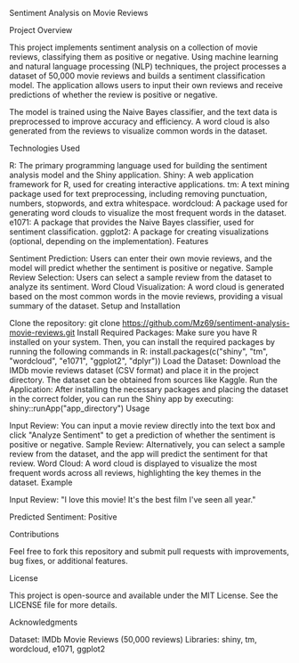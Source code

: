 Sentiment Analysis on Movie Reviews

Project Overview

This project implements sentiment analysis on a collection of movie reviews, classifying them as positive or negative. Using machine learning and natural language processing (NLP) techniques, the project processes a dataset of 50,000 movie reviews and builds a sentiment classification model. The application allows users to input their own reviews and receive predictions of whether the review is positive or negative.

The model is trained using the Naive Bayes classifier, and the text data is preprocessed to improve accuracy and efficiency. A word cloud is also generated from the reviews to visualize common words in the dataset.

Technologies Used

R: The primary programming language used for building the sentiment analysis model and the Shiny application.
Shiny: A web application framework for R, used for creating interactive applications.
tm: A text mining package used for text preprocessing, including removing punctuation, numbers, stopwords, and extra whitespace.
wordcloud: A package used for generating word clouds to visualize the most frequent words in the dataset.
e1071: A package that provides the Naive Bayes classifier, used for sentiment classification.
ggplot2: A package for creating visualizations (optional, depending on the implementation).
Features

Sentiment Prediction: Users can enter their own movie reviews, and the model will predict whether the sentiment is positive or negative.
Sample Review Selection: Users can select a sample review from the dataset to analyze its sentiment.
Word Cloud Visualization: A word cloud is generated based on the most common words in the movie reviews, providing a visual summary of the dataset.
Setup and Installation

Clone the repository:
git clone https://github.com/Mz69/sentiment-analysis-movie-reviews.git
Install Required Packages: Make sure you have R installed on your system. Then, you can install the required packages by running the following commands in R:
install.packages(c("shiny", "tm", "wordcloud", "e1071", "ggplot2", "dplyr"))
Load the Dataset: Download the IMDb movie reviews dataset (CSV format) and place it in the project directory. The dataset can be obtained from sources like Kaggle.
Run the Application: After installing the necessary packages and placing the dataset in the correct folder, you can run the Shiny app by executing:
shiny::runApp("app_directory")
Usage

Input Review: You can input a movie review directly into the text box and click "Analyze Sentiment" to get a prediction of whether the sentiment is positive or negative.
Sample Review: Alternatively, you can select a sample review from the dataset, and the app will predict the sentiment for that review.
Word Cloud: A word cloud is displayed to visualize the most frequent words across all reviews, highlighting the key themes in the dataset.
Example

Input Review: "I love this movie! It's the best film I've seen all year."

Predicted Sentiment: Positive

Contributions

Feel free to fork this repository and submit pull requests with improvements, bug fixes, or additional features.

License

This project is open-source and available under the MIT License. See the LICENSE file for more details.

Acknowledgments

Dataset: IMDb Movie Reviews (50,000 reviews)
Libraries: shiny, tm, wordcloud, e1071, ggplot2






